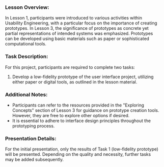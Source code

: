 ### Lesson Overview:

In Lesson 1, participants were introduced to various activities within Usability Engineering, with a particular focus on the importance of creating prototypes. In Lesson 3, the significance of prototypes as concrete yet partial representations of intended systems was emphasized. Prototypes can be developed using basic materials such as paper or sophisticated computational tools.

### Task Description:

For this project, participants are required to complete two tasks:

1. Develop a low-fidelity prototype of the user interface project, utilizing either paper or digital tools, as outlined in the lesson material.

### Additional Notes:

- Participants can refer to the resources provided in the "Exploring Concepts" section of Lesson 3 for guidance on prototype creation tools. However, they are free to explore other options if desired.
- It is essential to adhere to interface design principles throughout the prototyping process.

### Presentation Details:

For the initial presentation, only the results of Task 1 (low-fidelity prototype) will be presented. Depending on the quality and necessity, further tasks may be added subsequently.
